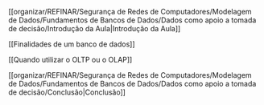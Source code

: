 [[organizar/REFINAR/Segurança de Redes de Computadores/Modelagem de Dados/Fundamentos de Bancos de Dados/Dados como apoio a tomada de decisão/Introdução da Aula|Introdução da Aula]]

[[Finalidades de um banco de dados]]

[[Quando utilizar o OLTP ou o OLAP]]

[[organizar/REFINAR/Segurança de Redes de Computadores/Modelagem de Dados/Fundamentos de Bancos de Dados/Dados como apoio a tomada de decisão/Conclusão|Conclusão]]